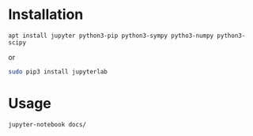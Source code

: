 # Installation

``` 
apt install jupyter python3-pip python3-sympy pytho3-numpy python3-scipy
```

or

```bash
sudo pip3 install jupyterlab
```


# Usage

```
jupyter-notebook docs/
```

